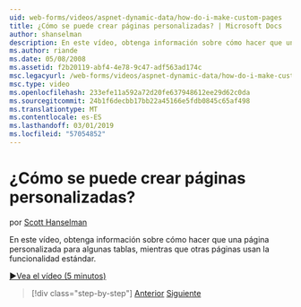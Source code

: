 ```yaml
---
uid: web-forms/videos/aspnet-dynamic-data/how-do-i-make-custom-pages
title: ¿Cómo se puede crear páginas personalizadas? | Microsoft Docs
author: shanselman
description: En este vídeo, obtenga información sobre cómo hacer que una página personalizada para algunas tablas, mientras que otras páginas usan la funcionalidad estándar.
ms.author: riande
ms.date: 05/08/2008
ms.assetid: f2b20119-abf4-4e78-9c47-adf563ad174c
msc.legacyurl: /web-forms/videos/aspnet-dynamic-data/how-do-i-make-custom-pages
msc.type: video
ms.openlocfilehash: 233efe11a592a72d20fe637948612ee29d62c0da
ms.sourcegitcommit: 24b1f6decbb17bb22a45166e5fdb0845c65af498
ms.translationtype: MT
ms.contentlocale: es-ES
ms.lasthandoff: 03/01/2019
ms.locfileid: "57054852"
---
```

<a name="how-do-i-make-custom-pages"></a>¿Cómo se puede crear páginas personalizadas?
====================
por [Scott Hanselman](https://github.com/shanselman)

En este vídeo, obtenga información sobre cómo hacer que una página personalizada para algunas tablas, mientras que otras páginas usan la funcionalidad estándar.

[&#9654;Vea el vídeo (5 minutos)](https://channel9.msdn.com/Blogs/ASP-NET-Site-Videos/how-do-i-make-custom-pages)

> [!div class="step-by-step"]
> [Anterior](how-do-i-handle-business-logic-exceptions.md)
> [Siguiente](how-do-i-display-unknown-datatypes.md)
